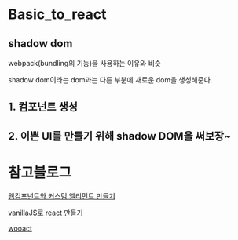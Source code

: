 # Basic_to_react

## shadow dom
webpack(bundling의 기능)을 사용하는 이유와 비슷

shadow dom이라는 dom과는 다른 부분에 새로운 dom을 생성해준다.

## 1. 컴포넌트 생성

## 2. 이쁜 UI를 만들기 위해 shadow DOM을 써보장~

# 참고블로그
[웹컴포넌트와 커스텀 엘리먼트 만들기](https://kyu.io/%EC%9B%B9-%EC%BB%B4%ED%8F%AC%EB%84%8C%ED%8A%B81-keep-calm-and-usetheplatform/)

[vanillaJS로 react 만들기](https://velog.io/@pandati0710/Vanilla-Js%EB%A1%9C-react%EB%9E%91-%EB%B9%84%EC%8A%B7%ED%95%98%EA%B2%8C-%EC%BD%94%EB%94%A9%ED%95%98%EA%B8%B0)

[wooact](https://github.com/beharls/wooact)
